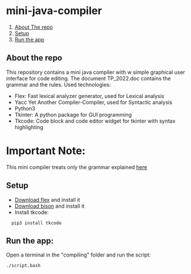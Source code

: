 # mini-java-compiler
 <ol>
    <li>
      <a href="#about-the-repo">About The repo</a>
    </li>
      <li>
      <a href="#setup">Setup</a>
    </li>
      <li>
      <a href="#run-the-app">Run the app</a>
    </li>
  </ol>

  ## About the repo
  This repository contains a mini java compiler with w simple graphical user interface for code editing.
  The document TP_2022.doc contains the grammar and the rules.
  Used technologies:
  * Flex: Fast lexical analyzer generator, used for Lexical analysis
  * Yacc Yet Another Compiler-Compiler, used for Syntactic analysis
  * Python3
  * Tkinter: A python package for GUI programming
  * Tkcode: Code block and code editor widget for tkinter with syntax highlighting
# Important Note:
This mini compiler treats only the grammar explained [here](https://github.com/Hazem-Atya/mini-java-compiler/blob/main/TP_2022.doc)
  ## Setup
  * [Download flex](http://gnuwin32.sourceforge.net/downlinks/flex.php) and install it
  * [Download bison](http://downloads.sourceforge.net/gnuwin32/bison-2.4.1-setup.exe) and install it
  * Install tkcode:
```
  pip3 install tkcode
```
 ## Run the app:
Open a terminal in the "compiling" folder and run the script:
```
./script.bash
```
